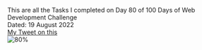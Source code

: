 
This are all the Tasks I completed on Day 80 of 100 Days of Web Development Challenge<br>
Dated: 19 August 2022<br>
[My Tweet on this](#)<br>
![80%](https://progress-bar.dev/80)<br>